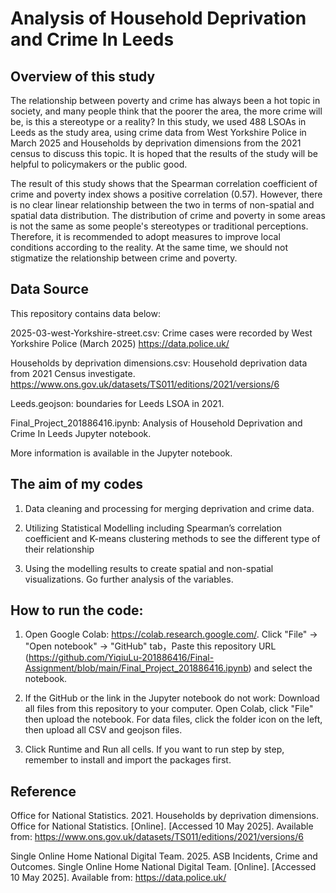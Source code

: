 # Analysis of Household Deprivation and Crime In Leeds
## Overview of this study
The relationship between poverty and crime has always been a hot topic in society, and many people think that the poorer the area, the more crime will be, is this a stereotype or a reality?
In this study, we used 488 LSOAs in Leeds as the study area, using crime data from West Yorkshire Police in March 2025 and Households by deprivation dimensions from the 2021 census to discuss this topic. It is hoped that the results of the study will be helpful to policymakers or the public good.

The result of this study shows that the Spearman correlation coefficient of crime and poverty index shows a positive correlation (0.57). However, there is no clear linear relationship between the two in terms of non-spatial and spatial data distribution. The distribution of crime and poverty in some areas is not the same as some people's stereotypes or traditional perceptions. Therefore, it is recommended to adopt measures to improve local conditions according to the reality. At the same time, we should not stigmatize the relationship between crime and poverty.
## Data Source
This repository contains data below:

2025-03-west-Yorkshire-street.csv: Crime cases were recorded by West Yorkshire Police (March 2025)   https://data.police.uk/

Households by deprivation dimensions.csv: Household deprivation data from 2021 Census investigate.   https://www.ons.gov.uk/datasets/TS011/editions/2021/versions/6

Leeds.geojson: boundaries for Leeds LSOA in 2021.

Final_Project_201886416.ipynb: Analysis of Household Deprivation and Crime In Leeds Jupyter notebook.

More information is available in the Jupyter notebook.

## The aim of my codes

1.	Data cleaning and processing for merging deprivation and crime data.
   
2.	Utilizing Statistical Modelling including Spearman’s correlation coefficient and K-means clustering methods to see the different type of their relationship
   
3.	Using the modelling results to create spatial and non-spatial visualizations. Go further analysis of the variables.
## How to run the code:
1.	Open Google Colab: https://colab.research.google.com/. Click "File" → "Open notebook" → "GitHub" tab，Paste this repository URL (https://github.com/YiqiuLu-201886416/Final-Assignment/blob/main/Final_Project_201886416.ipynb) and select the notebook. 
 
2. If the GitHub or the link in the Jupyter notebook do not work: Download all files from this repository to your computer. Open Colab, click "File" then upload the notebook. For data files, click the folder icon on the left, then upload all CSV and geojson files.
 
3. Click Runtime and Run all cells. If you want to run step by step, remember to install and import the packages first.
   
## Reference

Office for National Statistics. 2021. Households by deprivation dimensions. Office for National Statistics. [Online]. [Accessed 10 May 2025]. Available from: https://www.ons.gov.uk/datasets/TS011/editions/2021/versions/6

Single Online Home National Digital Team. 2025. ASB Incidents, Crime and Outcomes. Single Online Home National Digital Team. [Online]. [Accessed 10 May 2025]. Available from: https://data.police.uk/
